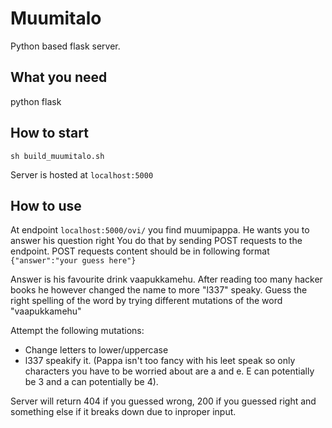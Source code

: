 # Muumitalo

Python based flask server.

## What you need

python
flask

## How to start

```
sh build_muumitalo.sh
```
Server is hosted at ```localhost:5000 ```


## How to use

At endpoint ```localhost:5000/ovi/``` you find muumipappa. He wants you to answer his question right
You do that by sending POST requests to the endpoint.
POST requests content should be in following format ```{"answer":"your guess here"} ```

Answer is his favourite drink vaapukkamehu. After reading too many hacker books he however changed the name to more "l337" speaky. Guess the right spelling of the word by trying different mutations of the word "vaapukkamehu"

Attempt the following mutations:

* Change letters to lower/uppercase
* l337 speakify it. (Pappa isn't too fancy with his leet speak so only characters you have to be worried about are a and e. E can potentially be 3 and a can potentially be 4).

Server will return 404 if you guessed wrong, 200 if you guessed right and something else if it breaks down due to inproper input.
